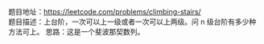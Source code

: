 题目地址：https://leetcode.com/problems/climbing-stairs/  
题目描述：上台阶，一次可以上一级或者一次可以上两级。问 n 级台阶有多少种方法可上。
思路：这是一个斐波那契数列。  